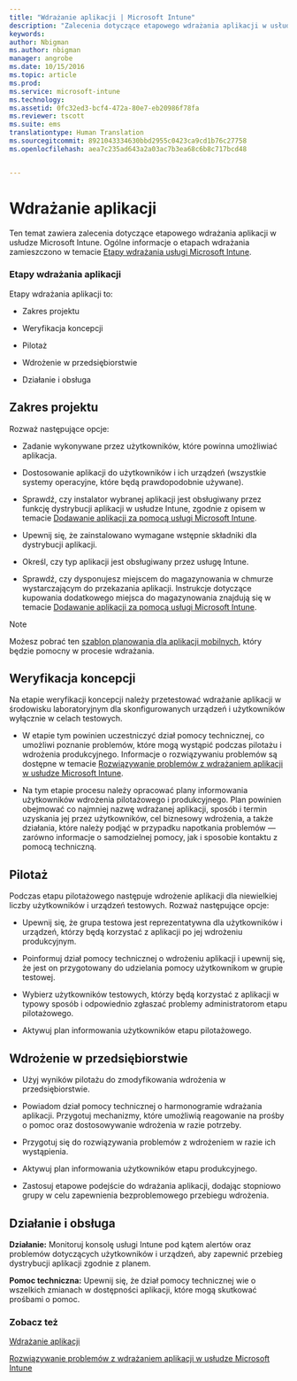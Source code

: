 ```yaml
---
title: "Wdrażanie aplikacji | Microsoft Intune"
description: "Zalecenia dotyczące etapowego wdrażania aplikacji w usłudze Microsoft Intune."
keywords: 
author: Nbigman
ms.author: nbigman
manager: angrobe
ms.date: 10/15/2016
ms.topic: article
ms.prod: 
ms.service: microsoft-intune
ms.technology: 
ms.assetid: 0fc32ed3-bcf4-472a-80e7-eb20986f78fa
ms.reviewer: tscott
ms.suite: ems
translationtype: Human Translation
ms.sourcegitcommit: 8921043334630bbd2955c0423ca9cd1b76c27758
ms.openlocfilehash: aea7c235ad643a2a03ac7b3ea68c6b8c717bcd48


---
```


# Wdrażanie aplikacji
Ten temat zawiera zalecenia dotyczące etapowego wdrażania aplikacji w usłudze Microsoft Intune. Ogólne informacje o etapach wdrażania zamieszczono w temacie [Etapy wdrażania usługi Microsoft Intune](rollout-phases-for-microsoft-intune-deployment.md).

### Etapy wdrażania aplikacji
Etapy wdrażania aplikacji to:

-   Zakres projektu

-   Weryfikacja koncepcji

-   Pilotaż

-   Wdrożenie w przedsiębiorstwie

-   Działanie i obsługa

## Zakres projektu
Rozważ następujące opcje:

-   Zadanie wykonywane przez użytkowników, które powinna umożliwiać aplikacja.

-   Dostosowanie aplikacji do użytkowników i ich urządzeń (wszystkie systemy operacyjne, które będą prawdopodobnie używane).

-   Sprawdź, czy instalator wybranej aplikacji jest obsługiwany przez funkcję dystrybucji aplikacji w usłudze Intune, zgodnie z opisem w temacie [Dodawanie aplikacji za pomocą usługi Microsoft Intune](/intune/deploy-use/add-apps).

-   Upewnij się, że zainstalowano wymagane wstępnie składniki dla dystrybucji aplikacji. <!---, as described in [Plan for app deployment in Microsoft Intune](plan-for-app-deployment-in-microsoft-intune.md).--->

-   Określ, czy typ aplikacji jest obsługiwany przez usługę Intune.

-   Sprawdź, czy dysponujesz miejscem do magazynowania w chmurze wystarczającym do przekazania aplikacji. Instrukcje dotyczące kupowania dodatkowego miejsca do magazynowania znajdują się w temacie [Dodawanie aplikacji za pomocą usługi Microsoft Intune](/intune/deploy-use/add-apps).

> [!NOTE]           
> Możesz pobrać ten [szablon planowania dla aplikacji mobilnych](https://gallery.technet.microsoft.com/Mobile-app-planning-18689d59), który będzie pomocny w procesie wdrażania.

## Weryfikacja koncepcji
Na etapie weryfikacji koncepcji należy przetestować wdrażanie aplikacji w środowisku laboratoryjnym dla skonfigurowanych urządzeń i użytkowników wyłącznie w celach testowych.

-   W etapie tym powinien uczestniczyć dział pomocy technicznej, co umożliwi poznanie problemów, które mogą wystąpić podczas pilotażu i wdrożenia produkcyjnego. Informacje o rozwiązywaniu problemów są dostępne w temacie [Rozwiązywanie problemów z wdrażaniem aplikacji w usłudze Microsoft Intune](/intune/troubleshoot/troubleshoot-app-deployment-problems-in-microsoft-intune).

-   Na tym etapie procesu należy opracować plany informowania użytkowników wdrożenia pilotażowego i produkcyjnego. Plan powinien obejmować co najmniej nazwę wdrażanej aplikacji, sposób i termin uzyskania jej przez użytkowników, cel biznesowy wdrożenia, a także działania, które należy podjąć w przypadku napotkania problemów — zarówno informacje o samodzielnej pomocy, jak i sposobie kontaktu z pomocą techniczną.

## Pilotaż
Podczas etapu pilotażowego następuje wdrożenie aplikacji dla niewielkiej liczby użytkowników i urządzeń testowych. Rozważ następujące opcje:

-   Upewnij się, że grupa testowa jest reprezentatywna dla użytkowników i urządzeń, którzy będą korzystać z aplikacji po jej wdrożeniu produkcyjnym.

-   Poinformuj dział pomocy technicznej o wdrożeniu aplikacji i upewnij się, że jest on przygotowany do udzielania pomocy użytkownikom w grupie testowej.

-   Wybierz użytkowników testowych, którzy będą korzystać z aplikacji w typowy sposób i odpowiednio zgłaszać problemy administratorom etapu pilotażowego.

-   Aktywuj plan informowania użytkowników etapu pilotażowego.

## Wdrożenie w przedsiębiorstwie

-   Użyj wyników pilotażu do zmodyfikowania wdrożenia w przedsiębiorstwie.

-   Powiadom dział pomocy technicznej o harmonogramie wdrażania aplikacji. Przygotuj mechanizmy, które umożliwią reagowanie na prośby o pomoc oraz dostosowywanie wdrożenia w razie potrzeby.

-   Przygotuj się do rozwiązywania problemów z wdrożeniem w razie ich wystąpienia.

-   Aktywuj plan informowania użytkowników etapu produkcyjnego.

-   Zastosuj etapowe podejście do wdrażania aplikacji, dodając stopniowo grupy w celu zapewnienia bezproblemowego przebiegu wdrożenia.

## Działanie i obsługa
**Działanie:** Monitoruj konsolę usługi Intune pod kątem alertów oraz problemów dotyczących użytkowników i urządzeń, aby zapewnić przebieg dystrybucji aplikacji zgodnie z planem.

**Pomoc techniczna:** Upewnij się, że dział pomocy technicznej wie o wszelkich zmianach w dostępności aplikacji, które mogą skutkować prośbami o pomoc.

### Zobacz też
[Wdrażanie aplikacji](/intune/deploy-use/deploy-apps)

[Rozwiązywanie problemów z wdrażaniem aplikacji w usłudze Microsoft Intune](/intune/troubleshoot/troubleshoot-app-deployment-problems-in-microsoft-intune)



<!--HONumber=Oct16_HO4-->


